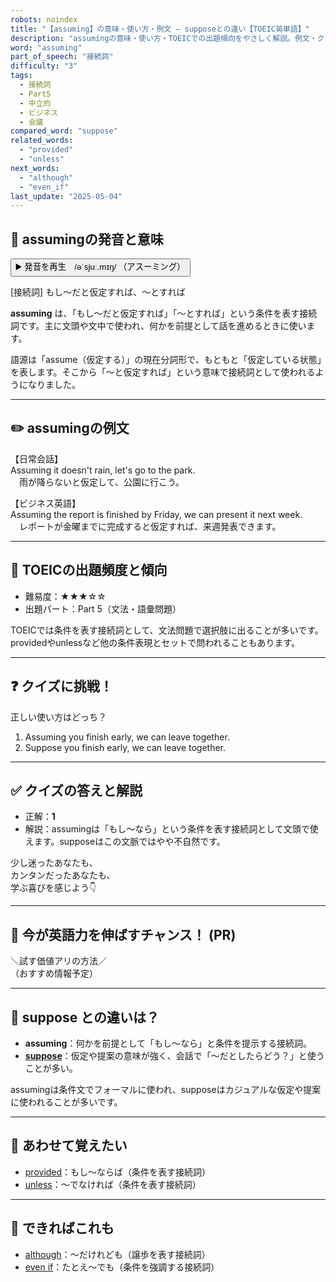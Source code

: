 ```yaml
---
robots: noindex
title: "【assuming】の意味・使い方・例文 ― supposeとの違い【TOEIC英単語】"
description: "assumingの意味・使い方・TOEICでの出題傾向をやさしく解説。例文・クイズ付きでsupposeとの違いもわかりやすく学べます。"
word: "assuming"
part_of_speech: "接続詞"
difficulty: "3"
tags:
  - 接続詞
  - Part5
  - 中立的
  - ビジネス
  - 会議
compared_word: "suppose"
related_words:
  - "provided"
  - "unless"
next_words:
  - "although"
  - "even_if"
last_update: "2025-05-04"
---
```


## 🔰 assumingの発音と意味

<button class="play-audio" onclick="playTTS('assuming')">
  <span class="play-audio-main">
    ▶️ 発音を再生　/əˈsjuː.mɪŋ/
  </span>
  <span class="play-audio-sub">
    （アスーミング）
  </span>
</button>

[接続詞] もし～だと仮定すれば、～とすれば

**assuming** は、「もし～だと仮定すれば」「～とすれば」という条件を表す接続詞です。主に文頭や文中で使われ、何かを前提として話を進めるときに使います。

語源は「assume（仮定する）」の現在分詞形で、もともと「仮定している状態」を表します。そこから「～と仮定すれば」という意味で接続詞として使われるようになりました。

---

## ✏️ assumingの例文

【日常会話】  
Assuming it doesn't rain, let's go to the park.  
　雨が降らないと仮定して、公園に行こう。

【ビジネス英語】  
Assuming the report is finished by Friday, we can present it next week.  
　レポートが金曜までに完成すると仮定すれば、来週発表できます。

---

## 🎯 TOEICの出題頻度と傾向

- 難易度：★★★☆☆
- 出題パート：Part 5（文法・語彙問題）

TOEICでは条件を表す接続詞として、文法問題で選択肢に出ることが多いです。providedやunlessなど他の条件表現とセットで問われることもあります。

---

## ❓ クイズに挑戦！

正しい使い方はどっち？

1. Assuming you finish early, we can leave together.  
2. Suppose you finish early, we can leave together.

---

## ✅ クイズの答えと解説

- 正解：**1**
- 解説：assumingは「もし～なら」という条件を表す接続詞として文頭で使えます。supposeはこの文脈ではやや不自然です。

少し迷ったあなたも、  
カンタンだったあなたも、  
学ぶ喜びを感じよう👇️

---

## 🚀 今が英語力を伸ばすチャンス！ (PR)

<div class="info-center">
＼試す価値アリの方法／<br>  
（おすすめ情報予定）
</div>

---

## 🤔  suppose との違いは？

- **assuming**：何かを前提として「もし～なら」と条件を提示する接続詞。
- **[suppose](/suppose)**：仮定や提案の意味が強く、会話で「～だとしたらどう？」と使うことが多い。

assumingは条件文でフォーマルに使われ、supposeはカジュアルな仮定や提案に使われることが多いです。

---

## 🧩 あわせて覚えたい

- [provided](/provided)：もし～ならば（条件を表す接続詞）
- [unless](/unless)：～でなければ（条件を表す接続詞）

---

## 📖 できればこれも

- [although](/although)：～だけれども（譲歩を表す接続詞）
- [even if](/even_if)：たとえ～でも（条件を強調する接続詞）

<!-- cvid: aid32_bid19 -->
